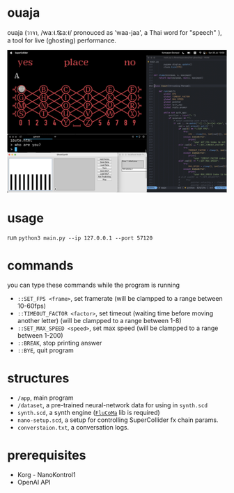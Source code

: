 # ouaja

ouaja (วาจา, /waː˧.t͡ɕaː˧/ pronouced as 'waa-jaa', a Thai word for "speech" ), a tool for live (ghosting) performance.

<img src="img/preview.png"/>

# usage

run `python3 main.py --ip 127.0.0.1 --port 57120`

# commands

you can type these commands while the program is running

- `::SET_FPS <frame>`, set framerate (will be clampped to a range between 10-60fps)
- `::TIMEOUT_FACTOR <factor>`, set timeout (waiting time before moving another letter) (will be clampped to a range between 1-8)
- `::SET_MAX_SPEED <speed>`, set max speed (will be clampped to a range between 1-200)
- `::BREAK`, stop printing answer
- `::BYE`, quit program

# structures

- `/app`, main program
- `/dataset`, a pre-trained neural-network data for using in `synth.scd`
- `synth.scd`, a synth engine ([`FluCoMa`](https://github.com/flucoma/flucoma-sc) lib is required)
- `nano-setup.scd`, a setup for controlling SuperCollider fx chain params.
- `converstaion.txt`, a conversation logs.

# prerequisites

- Korg - NanoKontrol1
- OpenAI API
